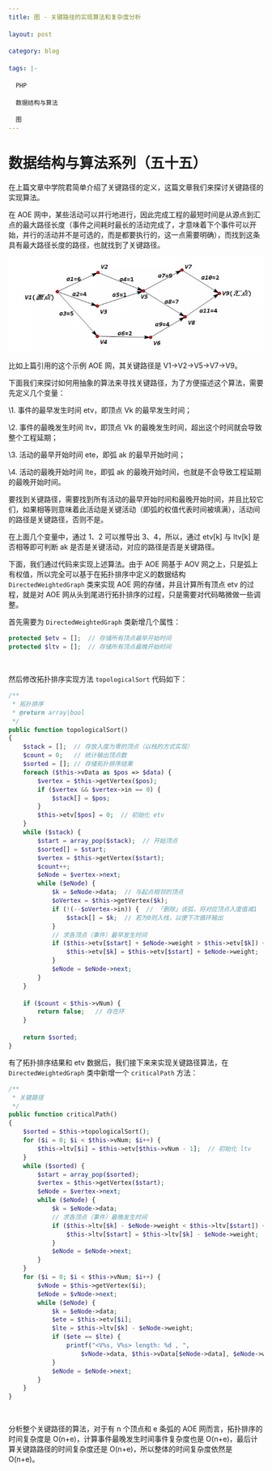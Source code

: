 ```yaml
---
title: 图 - 关键路径的实现算法和复杂度分析

layout: post

category: blog

tags: |-

  PHP

  数据结构与算法

  图
---
```




# 数据结构与算法系列（五十五）



在上篇文章中学院君简单介绍了关键路径的定义，这篇文章我们来探讨关键路径的实现算法。

在 AOE 网中，某些活动可以并行地进行，因此完成工程的最短时间是从源点到汇点的最大路径长度（事件之间耗时最长的活动完成了，才意味着下个事件可以开始，并行的活动并不是可选的，而是都要执行的，这一点需要明确），而找到这条具有最大路径长度的路径，也就找到了关键路径。

![img](/assets/post/a9246c7a7dac30205ae2d3c99cf1b272724c882397b6e8f59043ee4d1e10c167.png)

比如上篇引用的这个示例 AOE 网，其关键路径是 V1->V2->V5->V7->V9。

下面我们来探讨如何用抽象的算法来寻找关键路径，为了方便描述这个算法，需要先定义几个变量：

\1. 事件的最早发生时间 etv，即顶点 Vk 的最早发生时间；

\2. 事件的最晚发生时间 ltv，即顶点 Vk 的最晚发生时间，超出这个时间就会导致整个工程延期；

\3. 活动的最早开始时间 ete，即弧 ak 的最早开始时间；

\4. 活动的最晚开始时间 lte，即弧 ak 的最晚开始时间，也就是不会导致工程延期的最晚开始时间。

要找到关键路径，需要找到所有活动的最早开始时间和最晚开始时间，并且比较它们，如果相等则意味着此活动是关键活动（即弧的权值代表时间被填满），活动间的路径是关键路径，否则不是。

在上面几个变量中，通过 1、2 可以推导出 3、4，所以，通过 etv[k] 与 ltv[k] 是否相等即可判断 ak 是否是关键活动，对应的路径是否是关键路径。

下面，我们通过代码来实现上述算法。由于 AOE 网基于 AOV 网之上，只是弧上有权值，所以完全可以基于在拓扑排序中定义的数据结构 `DirectedWeightedGraph` 类来实现 AOE 网的存储，并且计算所有顶点 etv 的过程，就是对 AOE 网从头到尾进行拓扑排序的过程，只是需要对代码略微做一些调整。

首先需要为 `DirectedWeightedGraph` 类新增几个属性：

```php
protected $etv = [];  // 存储所有顶点最早开始时间
protected $ltv = [];  // 存储所有顶点最晚开始时间
```

​    

然后修改拓扑排序实现方法 `topologicalSort` 代码如下：

```php
/**
 * 拓扑排序
 * @return array|bool
 */
public function topologicalSort()
{
    $stack = [];  // 存放入度为零的顶点（以栈的方式实现）
    $count = 0;   // 统计输出顶点数
    $sorted = []; // 存储拓扑排序结果
    foreach ($this->vData as $pos => $data) {
        $vertex = $this->getVertex($pos);
        if ($vertex && $vertex->in == 0) {
            $stack[] = $pos;
        }
        $this->etv[$pos] = 0;  // 初始化 etv
    }
    while ($stack) {
        $start = array_pop($stack);  // 开始顶点
        $sorted[] = $start;
        $vertex = $this->getVertex($start);
        $count++;
        $eNode = $vertex->next;
        while ($eNode) {
            $k = $eNode->data;  // 与起点相邻的顶点
            $oVertex = $this->getVertex($k);
            if (!(--$oVertex->in)) {  // 「删除」该弧，将对应顶点入度值减1
                $stack[] = $k;  // 若为0则入栈，以便下次循环输出
            }
            // 求各顶点（事件）最早发生时间
            if ($this->etv[$start] + $eNode->weight > $this->etv[$k]) {
                $this->etv[$k] = $this->etv[$start] + $eNode->weight;
            }
            $eNode = $eNode->next;
        }
    }

    if ($count < $this->vNum) {
        return false;   // 存在环
    }

    return $sorted;
}
```

有了拓扑排序结果和 etv 数据后，我们接下来来实现关键路径算法，在 `DirectedWeightedGraph` 类中新增一个 `criticalPath` 方法：

```php
/**
 * 关键路径
 */
public function criticalPath()
{
    $sorted = $this->topologicalSort();
    for ($i = 0; $i < $this->vNum; $i++) {
        $this->ltv[$i] = $this->etv[$this->vNum - 1];  // 初始化 ltv
    }
    while ($sorted) {
        $start = array_pop($sorted);
        $vertex = $this->getVertex($start);
        $eNode = $vertex->next;
        while ($eNode) {
            $k = $eNode->data;
            // 求各顶点（事件）最晚发生时间
            if ($this->ltv[$k] - $eNode->weight < $this->ltv[$start]) {
                $this->ltv[$start] = $this->ltv[$k] - $eNode->weight;
            }
            $eNode = $eNode->next;
        }
    }
    for ($i = 0; $i < $this->vNum; $i++) {
        $vNode = $this->getVertex($i);
        $eNode = $vNode->next;
        while ($eNode) {
            $k = $eNode->data;
            $ete = $this->etv[$i];
            $lte = $this->ltv[$k] - $eNode->weight;
            if ($ete == $lte) {
                printf("<V%s, V%s> length: %d , ",
                    $vNode->data, $this->vData[$eNode->data], $eNode->weight);
            }
            $eNode = $eNode->next;
        }
    }
}
```

​    

分析整个关键路径的算法，对于有 n 个顶点和 e 条弧的 AOE 网而言，拓扑排序的时间复杂度是 O(n+e)，计算事件最晚发生时间事件复杂度也是 O(n+e)，最后计算关键路路径的时间复杂度还是 O(n+e)，所以整体的时间复杂度依然是 O(n+e)。